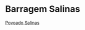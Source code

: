 # Barragem Salinas<br>
<a href="https://eduardooliveiras.github.io/Barragem-Salinas/" target="_Blanck">Povoado Salinas</a>
 
